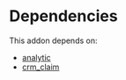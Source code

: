 # Dependencies

This addon depends on:

- [analytic](https://github.com/bringout/oca-ocb-core/tree/b8a76bf74d4ef2767aa510ddf3515d4c8c9b941d/odoo-bringout-oca-ocb-analytic)
- [crm_claim](https://github.com/bringout/oca-technical)
